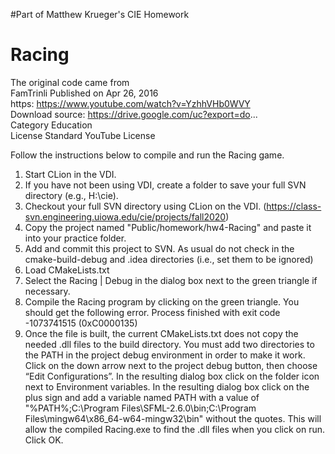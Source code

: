 #Part of Matthew Krueger's CIE Homework 

# Racing
The original code came from  
FamTrinli Published on Apr 26, 2016  
https: https://www.youtube.com/watch?v=YzhhVHb0WVY  
Download source: https://drive.google.com/uc?export=do...  
Category Education  
License Standard YouTube License  

Follow the instructions below to compile and run the Racing game.
1.	Start CLion in the VDI.
2.	If you have not been using VDI, create a folder to save your full SVN directory (e.g., H:\cie).
3.	Checkout your full SVN directory using CLion on the VDI. (https://class-svn.engineering.uiowa.edu/cie/projects/fall2020)
4.	Copy the project named "Public/homework/hw4-Racing" and paste it into your practice folder.
5.	Add and commit this project to SVN. As usual do not check in the cmake-build-debug and .idea directories (i.e., set
them to be ignored)
6.	Load CMakeLists.txt
7.	Select the Racing | Debug in the dialog box next to the green triangle if necessary.
8.	Compile the Racing program by clicking on the green triangle.  You should get the following error.
Process finished with exit code -1073741515 (0xC0000135)
9.	Once the file is built, the current CMakeLists.txt does not copy the needed .dll files to the build directory.
You must add two directories to the PATH in the project debug environment in order to make it work. 
Click on the down arrow next to the project debug button, then choose “Edit Configurations”. 
In the resulting dialog box click on the folder icon next to Environment variables. In the resulting dialog box
click on the plus sign and add a variable named PATH with a value of
"%PATH%;C:\Program Files\SFML-2.6.0\bin;C:\Program Files\mingw64\x86_64-w64-mingw32\bin"
without the quotes. This will allow the compiled Racing.exe to find the .dll files when you click on run. Click OK.
